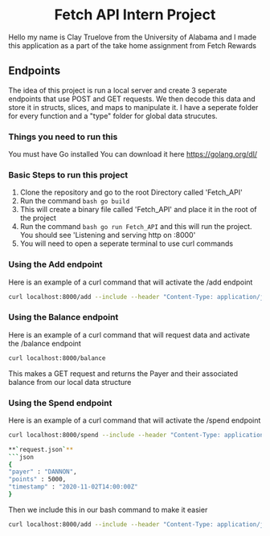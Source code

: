 
<div align=center>

# Fetch API Intern Project 

</div>


Hello my name is Clay Truelove from the University of Alabama and I made this application as a part
of the take home assignment from Fetch Rewards

## Endpoints

The idea of this project is run a local server and create 3 seperate endpoints that use POST and GET requests.
We then decode this data and store it in structs, slices, and maps to manipulate it.
I have a seperate folder for every function and a "type" folder for global data strucutes.

### Things you need to run this

You must have Go installed
You can download it here https://golang.org/dl/

### Basic Steps to run this project

1. Clone the repository and go to the root Directory called 'Fetch_API' 
2. Run the command ```bash go build```
3. This will create a binary file called 'Fetch_API' and place it in the root of the project
4. Run the command ```bash go run Fetch_API``` and this will run the project. You should see 'Listening and serving http on :8000'
5. You will need to open a seperate terminal to use curl commands

### Using the Add endpoint
Here is an example of a curl command that will activate the /add endpoint 

```bash
curl localhost:8000/add --include --header "Content-Type: application/json" -d '{"payer": "DANNON", "points": 300, "timestamp": "2022-10-31T10:00:00Z"}' --request "POST"
```

### Using the Balance endpoint
Here is an example of a curl command that will request data and activate the /balance endpoint 

```bash
curl localhost:8000/balance
```
This makes a GET request and returns the Payer and their associated balance from our local data structure

### Using the Spend endpoint
Here is an example of a curl command that will activate the /spend endpoint 

```bash
curl localhost:8000/spend --include --header "Content-Type: application/json" -d '{"points": 300}' --request "POST"

**`request.json`**
```json
{
"payer" : "DANNON",
"points" : 5000,
"timestamp" : "2020-11-02T14:00:00Z"
}
```
Then we include this in our bash command to make it easier

```bash
curl localhost:8000/add --include --header "Content-Type: application/json" -d @request.json --request "POST"
```

